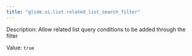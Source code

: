 ```yaml
---
title: "glide.ui.list.related_list_search_filter"
---
```


Description: Allow related list query conditions to be added through the filter

Value: `true`